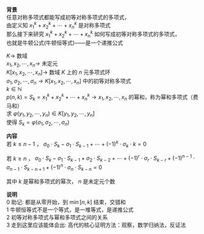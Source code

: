 **背景**  
任意对称多项式都能写成初等对称多项式的多项式，  
由定义知 $x_1^k+x_2^k+\cdots+x_n^k$ 是对称多项式  
那么接下来研究 $x_1^k+x_2^k+\cdots+x_n^k$ 如何写成初等对称多项式的多项式，  
也就是牛顿公式(牛顿恒等式)——是一个递推公式  
  
 $K\longrightarrow$ 数域  
 $x_1,x_2,\cdots,x_n\longrightarrow$ 未定元  
 $K[x_1,x_2,\cdots,x_n]\longrightarrow$ 数域 $K$ 上的 $n$ 元多项式环  
 $\sigma_1,\sigma_2,\cdots,\sigma_n\longrightarrow K[x_1,x_2,\cdots,x_n]$ 中的初等对称多项式  
 $k\in\mathbb{N}$   
 $p(n,k)=S_k=x_1^k+x_2^k+\cdots+x_n^k\longrightarrow x_1,x_2,\cdots,x_n$ 的幂和，称为幂和多项式（费马和）  
求 $\varphi(y_1,y_2,\cdots,y_n)\in K[y_1,y_2,\cdots,y_n]$   
使得 $S_k=\varphi(\sigma_1,\sigma_2,\cdots,\sigma_n)$   
  
**内容**  
若 $k\leq n-1$ ， $\sigma_0\cdot S_k-\sigma_1\cdot S_{k-1}+\cdots+(-1)^k\cdot\sigma_k\cdot k=0$   
  
若 $k\geq n$ ， $\sigma_0\cdot S_k-\sigma_1\cdot S_{k-1}+\sigma_2\cdot S_{k-2}+\cdots+(-1)^r\cdot\sigma_r\cdot S_{k-r}+(-1)^{n-1}\cdot\sigma_{n-1}\cdot S_{k-n+1}+(-1)^n\cdot\sigma_n\cdot S_{k-n}=0$   
  
其中 $k$ 是幂和多项式的幂次， $n$ 是未定元个数  
  
**说明**  
0 助记: 都是从零开始，到 $\min[n,k]$ 结束，交错和  
1 牛顿恒等式不是一个等式，是一堆等式，是递推公式  
2 初等对称多项式与幂和多项式之间的关系  
3 走到这里应该能体会出: 高代的核心证明方法：观察，数学归纳法，反证法  
